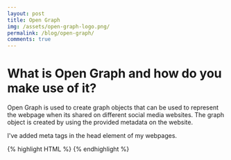 ```yaml
---
layout: post
title: Open Graph
img: /assets/open-graph-logo.png/
permalink: /blog/open-graph/
comments: true
---
```


# What is Open Graph and how do you make use of it?

Open Graph is used to create graph objects that can be used to represent the webpage when its shared on different social media websites. The graph object is created by using the provided metadata on the website. 

I've added meta tags in the head element of my webpages.


{% highlight HTML %}
<meta property="og:title" content="{'{ page.title }'}" />
<meta property="og:type" content="website" />
<meta property="og:url" content="{'{ page.permalink }'}" />
<meta property="og:image" content="{'{ site.open-graph-img }'}" />
{% endhighlight %}